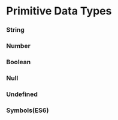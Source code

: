 # Primitive Data Types

### String

### Number

### Boolean

### Null

### Undefined

### Symbols(ES6)

